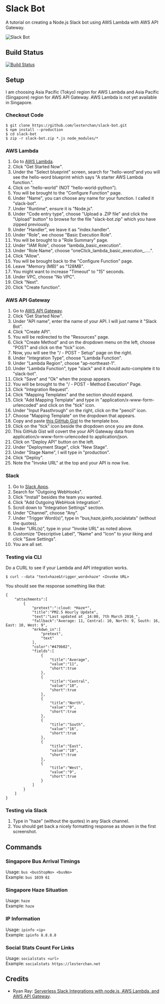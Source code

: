 # Slack Bot
A tutorial on creating a Node.js Slack bot using AWS Lambda with AWS API Gateway.

![Slack Bot](https://c2.staticflickr.com/2/1562/25554826086_0e79e3b88d_o.png)

## Build Status
[![Build Status](https://travis-ci.org/lesterchan/slack-bot.svg?branch=master)](https://travis-ci.org/lesterchan/slack-bot)

## Setup
I am choosing Asia Pacific (Tokyo) region for AWS Lambda and Asia Pacific (Singapore) region for AWS API Gateway. AWS Lambda is not yet available in Singapore.

### Checkout Code
```
$ git clone https://github.com/lesterchan/slack-bot.git  
$ npm install --production  
$ cd slack-bot  
$ zip -r slack-bot.zip *.js node_modules/*
```

### AWS Lambda
1. Go to [AWS Lambda](https://ap-northeast-1.console.aws.amazon.com/lambda/home?region=ap-northeast-1).
2. Click "Get Started Now".
3. Under the "Select blueprint" screen, search for "hello-word"and you will see the hello-word blueprint which says "A starter AWS Lambda function.".
4. Click on "hello-world" (NOT "hello-world-python").
5. You will be brought to the "Configure Function" page.
6. Under "Name", you can choose any name for your function. I called it "slack-bot".
7. Under "Runtime", ensure it is "Node.js".
8. Under "Code entry type", choose "Upload a .ZIP file" and click the "Upload" button" to browse for the file "slack-bot.zip" which you have zipped previously.
9. Under "Handler", we leave it as "index.handler".
10. Under "Role", we choose "Basic Execution Role".
11. You will be brought to a "Role Summary" page.
12. Under "IAM Role", choose "lambda_basic_execution".
13. Under "Role Name", choose "oneClick_lambda_basic_execution_.....".
14. Click "Allow".
15. You will be brought back to the "Configure Function" page.
16. Leave "Memory (MB)" as "128MB".
17. You might want to increase "Timeout" to "15" seconds.
18. Under VPC, choose "No VPC".
19. Click "Next".
20. Click "Create function".

### AWS API Gateway
1. Go to [AWS API Gateway](https://ap-southeast-1.console.aws.amazon.com/apigateway/home?region=ap-southeast-1).
2. Click "Get Started Now".
3. Under "API name", enter the name of your API. I will just name it "Slack Bot".
4. Click "Create API".
5. You will be redirected to the "Resources" page.
6. Click "Create Method" and on the dropdown menu on the left, choose "POST" and click on the "tick" icon.
7. Now, you will see the "/ - POST - Setup" page on the right.
8. Under "Integration Type", choose "Lambda Function".
9. Under "Lambda Region", choose "ap-northeast-1".
10. Under "Lambda Function", type "slack" and it should auto-complete it to "slack-bot".
11. Click "Save" and "Ok" when the popup appears.
12. You will be brought to the "/ - POST - Method Execution" Page.
13. Click "Integration Request".
14. Click "Mapping Templates" and the section should expand.
15. Click "Add Mapping Template" and type in "application/x-www-form-urlencoded" and click on the "tick" icon.
16. Under "Input Passthrough" on the right, click on the "pencil" icon.
16. Choose "Mapping Template" on the dropdown that appears.
17. Copy and paste [this GitHub Gist](https://gist.githubusercontent.com/ryanray/668022ad2432e38493df/raw/a3b8c765791ac6cfc15811a5dcb2d97056adc107/aws-api-gateway-form-to-json.ftl) to the template box.
18. Click on the "tick" icon beside the dropdown once you are done.
19. This GitHub Gist will covert the your API Gateway data from application/x-www-form-urlencoded to application/json.
20. Click on "Deploy API" button on the left.
21. Under "Deployment Stage", click "New Stage".
22. Under "Stage Name", I will type in "production".
23. Click "Deploy".
24. Note the "Invoke URL" at the top and your API is now live.

### Slack
1. Go to [Slack Apps](https://slack.com/apps).
2. Search for "Outgoing WebHooks".
3. Click "Install" besides the team you wanted.
4. Click "Add Outgoing WebHook Integration".
5. Scroll down to "Integration Settings" section.
6. Under "Channel", choose "Any".
7. Under "Trigger Word(s)", type in "bus,haze,ipinfo,socialstats" (without the quotes).
8. Under "URL(s)", type in your "Invoke URL" as noted above.
9. Customize "Descriptive Label", "Name" and "Icon" to your liking and click "Save Settings".
10. You are all set.

### Testing via CLI
Do a CURL to see if your Lambda and API integration works.  
```
$ curl --data "text=haze&trigger_word=haze" <Invoke URL>
```

You should see the response something like that:  
```
{  
    "attachments":[  
        {  
            "pretext":":cloud: *Haze*",
            "title":"PM2.5 Hourly Update",
            "text":"Last updated at _14:00, 7th March 2016_",
            "fallback":"Average: 11, Central: 10, North: 9, South: 16, East: 10, West: 9",
            "mrkdwn_in":[  
                "pretext",
                "text"
            ],
            "color":"#479b02",
            "fields":[  
                {  
                    "title":"Average",
                    "value":"11",
                    "short":true
                },
                {  
                    "title":"Central",
                    "value":"10",
                    "short":true
                },
                {  
                    "title":"North",
                    "value":"9",
                    "short":true
                },
                {  
                    "title":"South",
                    "value":"16",
                    "short":true
                },
                {  
                    "title":"East",
                    "value":"10",
                    "short":true
                },
                {  
                    "title":"West",
                    "value":"9",
                    "short":true
                }
            ]
        }
    ]
}
```

### Testing via Slack
1. Type in "haze" (without the quotes) in any Slack channel.
2. You should get back a nicely formatting response as shown in the first screenshot.

## Commands
### Singapore Bus Arrival Timings 
Usage: ```bus <busStopNo> <busNo>```  
Example: ```bus 1039 61```

### Singapore Haze Situation
Usage: ```haze```  
Example: ```haze```

### IP Information
Usage: ```ipinfo <ip>```  
Example: ```ipinfo 8.8.8.8```

### Social Stats Count For Links
Usage: ```socialstats <url>```  
Example: ```socialstats https://lesterchan.net```

## Credits
* Ryan Ray: [Serverless Slack Integrations with node.js, AWS Lambda, and AWS API Gateway](http://www.ryanray.me/serverless-slack-integrations).
